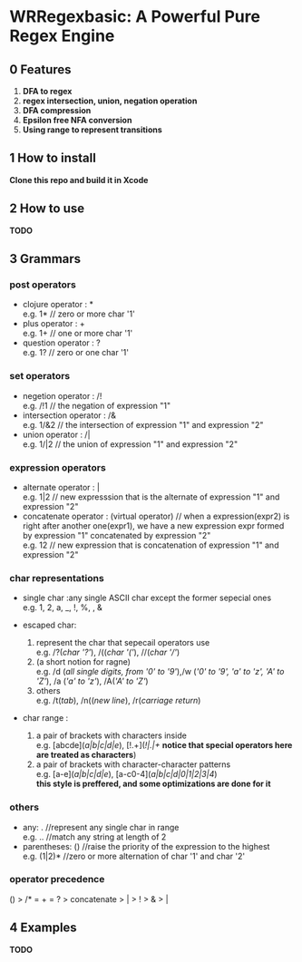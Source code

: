# WRRegexbasic: A Powerful Pure Regex Engine
## 0 Features
1. **DFA to regex**
2. **regex intersection, union, negation operation**
3. **DFA compression**
4. **Epsilon free NFA conversion**
5. **Using range to represent transitions**
## 1 How to install
**Clone this repo and build it in Xcode**
## 2 How to use
**TODO**
## 3 Grammars
### post operators
- clojure operator : *  
  e.g. 1* // zero or more char '1'
- plus operator : +  
  e.g. 1+ // one or more char '1' 
- question operator : ?  
  e.g. 1? // zero or one char '1'

### set operators
- negetion operator : /!  
  e.g. /!1 // the negation of expression "1"
- intersection operator : /&  
  e.g. 1/&2 // the intersection of expression "1" and expression "2"
- union operator : /|  
  e.g. 1/|2 // the union of expression "1" and expression "2"

### expression operators
- alternate operator : |  
  e.g. 1|2 // new expresssion that is the alternate of expression "1" and expression "2"
- concatenate operator : (virtual operator) // when a expression(expr2) is right after another one(expr1), we have a new expression expr formed by expression "1" concatenated by expression "2"  
  e.g. 12 // new expression that is concatenation of expression "1" and expression "2"

### char representations
- single char :any single ASCII char except the former sepecial ones  
  e.g. 1, 2, a, _, !, %,  , &

- escaped char:
  1. represent the char that sepecail operators use  
  e.g. /?(*char '?'*), /((*char '('*), //(*char '/'*)
  2. (a short notion for ragne)  
  e.g. /d (*all single digits, from '0' to '9'*),/w (*'0' to '9', 'a' to 'z', 'A' to 'Z'*), /a (*'a' to 'z'*), /A(*'A' to 'Z'*)
  3. others  
  e.g. /t(*tab*), /n((*new line*), /r(*carriage return*)

- char range :  
  1. a pair of brackets with characters inside  
  e.g. \[abcde\](*a|b|c|d|e*), \[!.+\](*\!|\.|\+* **notice that special operators here are treated as characters**)
  1. a pair of brackets with character-character patterns  
  e.g. \[a-e\](*a|b|c|d|e*), \[a-c0-4](*a|b|c|d|0|1|2|3|4*)  
  **this style is preffered, and some optimizations are done for it**

### others
- any: . //represent any single char in range  
  e.g. .. //match any string at length of 2
- parentheses: () //raise the priority of the expression to the highest  
  e.g. (1|2)* //zero or more alternation of char '1' and char '2'

### operator precedence
  () > /* = + = ? > concatenate > | > \! > \& > \|
## 4 Examples
**TODO**


